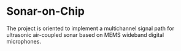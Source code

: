 # Sonar-on-Chip
The project is oriented to implement a multichannel signal path for ultrasonic air-coupled sonar based on MEMS wideband digital microphones.
